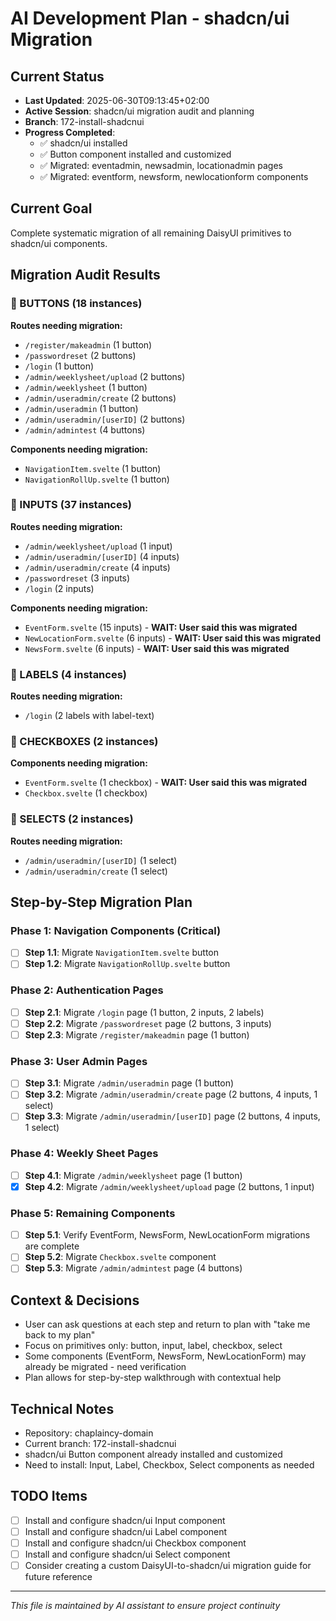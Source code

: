 # AI Development Plan - shadcn/ui Migration

## Current Status
- **Last Updated**: 2025-06-30T09:13:45+02:00
- **Active Session**: shadcn/ui migration audit and planning
- **Branch**: 172-install-shadcnui
- **Progress Completed**:
  - ✅ shadcn/ui installed
  - ✅ Button component installed and customized
  - ✅ Migrated: eventadmin, newsadmin, locationadmin pages
  - ✅ Migrated: eventform, newsform, newlocationform components

## Current Goal
Complete systematic migration of all remaining DaisyUI primitives to shadcn/ui components.

## Migration Audit Results

### 🔴 BUTTONS (18 instances)
**Routes needing migration:**
- `/register/makeadmin` (1 button)
- `/passwordreset` (2 buttons)
- `/login` (1 button)
- `/admin/weeklysheet/upload` (2 buttons)
- `/admin/weeklysheet` (1 button)
- `/admin/useradmin/create` (2 buttons)
- `/admin/useradmin` (1 button)
- `/admin/useradmin/[userID]` (2 buttons)
- `/admin/admintest` (4 buttons)

**Components needing migration:**
- `NavigationItem.svelte` (1 button)
- `NavigationRollUp.svelte` (1 button)

### 🔴 INPUTS (37 instances)
**Routes needing migration:**
- `/admin/weeklysheet/upload` (1 input)
- `/admin/useradmin/[userID]` (4 inputs)
- `/admin/useradmin/create` (4 inputs)
- `/passwordreset` (3 inputs)
- `/login` (2 inputs)

**Components needing migration:**
- `EventForm.svelte` (15 inputs) - **WAIT: User said this was migrated**
- `NewLocationForm.svelte` (6 inputs) - **WAIT: User said this was migrated**
- `NewsForm.svelte` (6 inputs) - **WAIT: User said this was migrated**

### 🔴 LABELS (4 instances)
**Routes needing migration:**
- `/login` (2 labels with label-text)

### 🔴 CHECKBOXES (2 instances)
**Components needing migration:**
- `EventForm.svelte` (1 checkbox) - **WAIT: User said this was migrated**
- `Checkbox.svelte` (1 checkbox)

### 🔴 SELECTS (2 instances)
**Routes needing migration:**
- `/admin/useradmin/[userID]` (1 select)
- `/admin/useradmin/create` (1 select)

## Step-by-Step Migration Plan

### Phase 1: Navigation Components (Critical)
- [ ] **Step 1.1**: Migrate `NavigationItem.svelte` button
- [ ] **Step 1.2**: Migrate `NavigationRollUp.svelte` button

### Phase 2: Authentication Pages
- [ ] **Step 2.1**: Migrate `/login` page (1 button, 2 inputs, 2 labels)
- [ ] **Step 2.2**: Migrate `/passwordreset` page (2 buttons, 3 inputs)
- [ ] **Step 2.3**: Migrate `/register/makeadmin` page (1 button)

### Phase 3: User Admin Pages
- [ ] **Step 3.1**: Migrate `/admin/useradmin` page (1 button)
- [ ] **Step 3.2**: Migrate `/admin/useradmin/create` page (2 buttons, 4 inputs, 1 select)
- [ ] **Step 3.3**: Migrate `/admin/useradmin/[userID]` page (2 buttons, 4 inputs, 1 select)

### Phase 4: Weekly Sheet Pages
- [ ] **Step 4.1**: Migrate `/admin/weeklysheet` page (1 button)
- [x] **Step 4.2**: Migrate `/admin/weeklysheet/upload` page (2 buttons, 1 input)

### Phase 5: Remaining Components
- [ ] **Step 5.1**: Verify EventForm, NewsForm, NewLocationForm migrations are complete
- [ ] **Step 5.2**: Migrate `Checkbox.svelte` component
- [ ] **Step 5.3**: Migrate `/admin/admintest` page (4 buttons)

## Context & Decisions
- User can ask questions at each step and return to plan with "take me back to my plan"
- Focus on primitives only: button, input, label, checkbox, select
- Some components (EventForm, NewsForm, NewLocationForm) may already be migrated - need verification
- Plan allows for step-by-step walkthrough with contextual help

## Technical Notes
- Repository: chaplaincy-domain
- Current branch: 172-install-shadcnui
- shadcn/ui Button component already installed and customized
- Need to install: Input, Label, Checkbox, Select components as needed

## TODO Items
- [ ] Install and configure shadcn/ui Input component
- [ ] Install and configure shadcn/ui Label component
- [ ] Install and configure shadcn/ui Checkbox component
- [ ] Install and configure shadcn/ui Select component
- [ ] Consider creating a custom DaisyUI-to-shadcn/ui migration guide for future reference

---
*This file is maintained by AI assistant to ensure project continuity*
